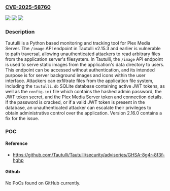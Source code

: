 ### [CVE-2025-58760](https://cve.mitre.org/cgi-bin/cvename.cgi?name=CVE-2025-58760)
![](https://img.shields.io/static/v1?label=Product&message=Tautulli&color=blue)
![](https://img.shields.io/static/v1?label=Version&message=%3C%202.16.0%20&color=brightgreen)
![](https://img.shields.io/static/v1?label=Vulnerability&message=CWE-23%3A%20Relative%20Path%20Traversal&color=brightgreen)

### Description

Tautulli is a Python based monitoring and tracking tool for Plex Media Server. The `/image` API endpoint in Tautulli v2.15.3 and earlier is vulnerable to path traversal, allowing unauthenticated attackers to read arbitrary files from the application server's filesystem. In Tautulli, the `/image` API endpoint is used to serve static images from the application's data directory to users. This endpoint can be accessed without authentication, and its intended purpose is for server background images and icons within the user interface. Attackers can exfiltrate files from the application file system, including the `tautulli.db` SQLite database containing active JWT tokens, as well as the `config.ini` file which contains the hashed admin password, the JWT token secret, and the Plex Media Server token and connection details. If the password is cracked, or if a valid JWT token is present in the database, an unauthenticated attacker can escalate their privileges to obtain administrative control over the application. Version 2.16.0 contains a fix for the issue.

### POC

#### Reference
- https://github.com/Tautulli/Tautulli/security/advisories/GHSA-8g4r-8f3f-hghp

#### Github
No PoCs found on GitHub currently.

